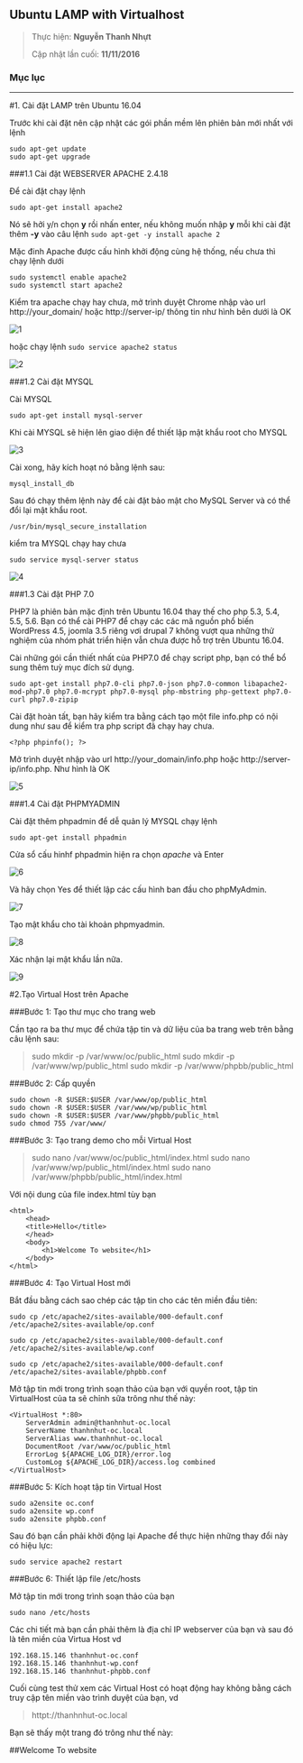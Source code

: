 ## Ubuntu LAMP with Virtualhost


> 
> Thực hiện: **Nguyễn Thanh Nhựt**
> 
> Cập nhật lần cuối: **11/11/2016**

### Mục lục

---


<a name="1"></a>
#1. Cài đặt LAMP trên Ubuntu 16.04

Trước khi cài đặt nên cập nhật các gói phần mềm lên phiên bản mới nhất với lệnh
```
sudo apt-get update
sudo apt-get upgrade
```

<a name="11"></a>
###1.1 Cài đặt WEBSERVER APACHE 2.4.18

Để cài đặt chạy lệnh
```
sudo apt-get install apache2 
```

Nó sẽ hởi y/n chọn **y** rồi nhấn enter, nếu không muốn nhập **y** mỗi khi cài đặt thêm **-y** vào câu lệnh ```sudo apt-get -y install apache 2```

Mặc đinh Apache được cấu hình khởi động cùng hệ thống, nếu chưa thì chạy lệnh dưới
```
sudo systemctl enable apache2
sudo systemctl start apache2
```

Kiểm tra apache chạy hay chưa, mở trình duyệt Chrome nhập vào url http://your_domain/ hoặc http://server-ip/ thông tin như hình bên dưới là OK 

![1](https://github.com/thanhnhut/sysadmin_level1/blob/master/Task21_Ubuntu_LAMP/images/1.png)

hoặc chạy lệnh ```sudo service apache2 status```

![2](https://github.com/thanhnhut/sysadmin_level1/blob/master/Task21_Ubuntu_LAMP/images/2.png)

<a name="12"></a>
###1.2 Cài đặt MYSQL 

Cài MYSQL

```
sudo apt-get install mysql-server
```
Khi cài MYSQL sẽ hiện lên giao diện để thiết lập mật khẩu root cho MYSQL

![3](https://github.com/thanhnhut/sysadmin_level1/blob/master/Task21_Ubuntu_LAMP/images/3.png)

Cài xong, hãy kích hoạt nó bằng lệnh sau:

```
mysql_install_db
```

Sau đó chạy thêm lệnh này để cài đặt bảo mật cho MySQL Server và có thể đổi lại mật khẩu root.
```
/usr/bin/mysql_secure_installation
```

kiểm tra MYSQL chạy hay chưa 

```
sudo service mysql-server status
```

![4](https://github.com/thanhnhut/sysadmin_level1/blob/master/Task21_Ubuntu_LAMP/images/4.png)

<a name="13"></a>
###1.3 Cài đặt PHP 7.0

PHP7 là phiên bản mặc định trên Ubuntu 16.04 thay thế cho php 5.3, 5.4, 5.5, 5.6. Bạn có thể cài PHP7 để chạy các các mã nguồn phổ biến WordPress 4.5, joomla 3.5 riêng vơi drupal 7 không vượt qua những thử nghiệm của nhóm phát triển hiện vẫn chưa được hỗ trợ trên Ubuntu 16.04.

Cài những gói cần thiết nhất của PHP7.0 để chạy script php,  bạn có thể bổ sung thêm tuỳ mục đích sử dụng.

```
sudo apt-get install php7.0-cli php7.0-json php7.0-common libapache2-mod-php7.0 php7.0-mcrypt php7.0-mysql php-mbstring php-gettext php7.0-curl php7.0-zipip
```

Cài đặt hoàn tất, bạn hãy kiểm tra bằng cách tạo một file info.php có nội dung như sau để kiểm tra php script đã chạy hay chưa.

```
<?php phpinfo(); ?>
```

Mở trình duyệt nhập vào url http://your_domain/info.php hoặc http://server-ip/info.php. Như hình là OK

![5](https://github.com/thanhnhut/sysadmin_level1/blob/master/Task21_Ubuntu_LAMP/images/5.png)

<a name="14"></a>
###1.4 Cài đặt PHPMYADMIN

Cài đặt thêm phpadmin để dễ quản lý MYSQL chạy lệnh
```
sudo apt-get install phpadmin
```
Cửa sổ cấu hinhf phpadmin hiện ra chọn *apache* và Enter

![6](https://github.com/thanhnhut/sysadmin_level1/blob/master/Task21_Ubuntu_LAMP/images/6.png)

Và hãy chọn Yes để thiết lập các cấu hình ban đầu cho phpMyAdmin.

![7](https://github.com/thanhnhut/sysadmin_level1/blob/master/Task21_Ubuntu_LAMP/images/7.png)

Tạo mật khẩu cho tài khoản phpmyadmin.

![8](https://github.com/thanhnhut/sysadmin_level1/blob/master/Task21_Ubuntu_LAMP/images/8.png)

Xác nhận lại mật khẩu lần nữa.

![9](https://github.com/thanhnhut/sysadmin_level1/blob/master/Task21_Ubuntu_LAMP/images/9.png)


#2.Tạo Virtual Host trên Apache

###Bước 1: Tạo thư mục cho trang web

Cần tạo ra ba thư mục để chứa tập tin và dữ liệu của ba trang web trên bằng câu lệnh sau:

>sudo mkdir -p /var/www/oc/public_html
>sudo mkdir -p /var/www/wp/public_html
>sudo mkdir -p /var/www/phpbb/public_html



###Bước 2: Cấp quyền 

```
sudo chown -R $USER:$USER /var/www/op/public_html
sudo chown -R $USER:$USER /var/www/wp/public_html
sudo chown -R $USER:$USER /var/www/phpbb/public_html
sudo chmod 755 /var/www/
```

###Bước 3: Tạo trang demo cho mỗi Virtual Host

>sudo nano /var/www/oc/public_html/index.html
>sudo nano /var/www/wp/public_html/index.html
>sudo nano /var/www/phpbb/public_html/index.html

Với nội dung của file index.html tùy bạn

```
<html>
	<head>
	<title>Hello</title>
	</head>
	<body>
		<h1>Welcome To website</h1>
	</body>
</html>
```

###Bước 4: Tạo Virtual Host mới 

Bắt đầu bằng cách sao chép các tập tin cho các tên miền đầu tiên:

```
sudo cp /etc/apache2/sites-available/000-default.conf /etc/apache2/sites-available/op.conf

sudo cp /etc/apache2/sites-available/000-default.conf /etc/apache2/sites-available/wp.conf

sudo cp /etc/apache2/sites-available/000-default.conf /etc/apache2/sites-available/phpbb.conf

```
Mở tập tin mới trong trình soạn thảo của bạn với quyền root, tập tin VirtualHost của ta sẽ chỉnh sữa trông như thế này:

```
<VirtualHost *:80>
    ServerAdmin admin@thanhnhut-oc.local
    ServerName thanhnhut-oc.local
    ServerAlias www.thanhnhut-oc.local
    DocumentRoot /var/www/oc/public_html
    ErrorLog ${APACHE_LOG_DIR}/error.log
    CustomLog ${APACHE_LOG_DIR}/access.log combined
</VirtualHost>
```

###Bước 5:  Kích hoạt tập tin Virtual Host

```
sudo a2ensite oc.conf
sudo a2ensite wp.conf
sudo a2ensite phpbb.conf
```

Sau đó bạn cần phải khởi động lại Apache để thực hiện những thay đổi này có hiệu lực:

```
sudo service apache2 restart
```

###Bước 6: Thiết lập file /etc/hosts

Mở tập tin mới trong trình soạn thảo của bạn

```
sudo nano /etc/hosts
```

Các chi tiết mà bạn cần phải thêm là địa chỉ IP webserver của bạn và sau đó là tên miền của Virtua Host vd

```
192.168.15.146 thanhnhut-oc.conf
192.168.15.146 thanhnhut-wp.conf
192.168.15.146 thanhnhut-phpbb.conf
```

Cuối cùng test thử xem các Virtual Host có hoạt động hay không bằng cách truy cập tên miền vào trình duyệt của bạn, vd 

>httpt://thanhnhut-oc.local

Bạn sẽ thấy một trang đó trông như thế này:

##Welcome To website



